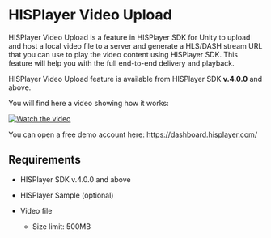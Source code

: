 # HISPlayer Video Upload

HISPlayer Video Upload is a feature in HISPlayer SDK for Unity to upload and host a local video file to a server and generate a HLS/DASH stream URL that you can use to play the video content using HISPlayer SDK. This feature will help you with the full end-to-end delivery and playback.

HISPlayer Video Upload feature is available from HISPlayer SDK **v.4.0.0** and above.

You will find here a video showing how it works:

[![Watch the video](https://img.youtube.com/vi/POzM5U31tzc/sddefault.jpg)](https://youtu.be/POzM5U31tzc)

You can open a free demo account here: https://dashboard.hisplayer.com/ 

## Requirements

* HISPlayer SDK v.4.0.0 and above

* HISPlayer Sample (optional)

* Video file
  * Size limit: 500MB
